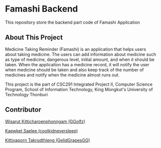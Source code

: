 # Famashi Backend

This repository store the backend part code of Famashi Application

## About This Project

Medicine Taking Reminder (Famashi) is an application that helps users about taking medicine. The users can add information about medicine such as type of medicine, dangerous level, initial amount, and when it should be taken. When the application has a medicine record, it will notify the user when medicine should be taken and also keep track of the number of medicines and notify when the medicine almost runs out.

This project is the part of CSC291 Integrated Project II, Computer Science Program, School of Information Technology, King Mongkut's University of Technology Thonburi

## Contributor

<a href="https://github.com/GGolfz">Wisarut Kitticharoenphonngam (GGolfz)</a>

<a href="https://github.com/coolkidneversleep">Kaewket Saelee (coolkidneversleep)</a>

<a href="https://github.com/GelidGrapesGG">Kittiyaporn Takrudthieng (GelidGrapesGG)</a>
